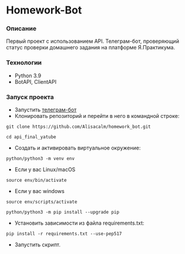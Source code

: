 # Homework-Bot
### Описание
Первый проект с использованием API. Телеграм-бот, проверяющий статус проверки домашнего задания на платформе Я.Практикума.
### Технологии
- Python 3.9
- BotAPI, ClientAPI
### Запуск проекта
- Запустить [телеграм-бот](https://t.me/AIhw_bot)
- Клонировать репозиторий и перейти в него в командной строке:
```
git clone https://github.com/Alisacalm/homework_bot.git
```
```
cd api_final_yatube
```
- Cоздать и активировать виртуальное окружение:
```
python/python3 -m venv env
```
   * Если у вас Linux/macOS
```
source env/bin/activate
```
   * Если у вас windows
```
source env/scripts/activate
```
```
python/python3 -m pip install --upgrade pip
```
- Установить зависимости из файла requirements.txt:
```
pip install -r requirements.txt --use-pep517
```
- Запустить скрипт.
